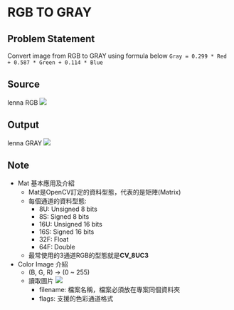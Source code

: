 # RGB TO GRAY
## Problem Statement
Convert image from RGB to GRAY using formula below
`Gray = 0.299 * Red + 0.587 * Green + 0.114 * Blue`

## Source
lenna RGB
![](https://hackmd.io/_uploads/ByRPo-Xu2.png)

## Output
lenna GRAY
![](https://hackmd.io/_uploads/BkvtoZmO3.png)


## Note
* Mat 基本應用及介紹
    * Mat是OpenCV訂定的資料型態，代表的是矩陣(Matrix)
    * 每個通道的資料型態:
        * 8U: Unsigned 8 bits
        * 8S: Signed 8 bits
        * 16U: Unsigned 16 bits
        * 16S: Signed 16 bits
        * 32F: Float
        * 64F: Double
    * 最常使用的3通道RGB的型態就是**CV_8UC3**
* Color Image 介紹
    * (B, G, R) -> (0 ~ 255)
    * 讀取圖片
        ![](https://hackmd.io/_uploads/SJxC9bXdh.png)
        * filename: 檔案名稱，檔案必須放在專案同個資料夾
        * flags: 支援的色彩通道格式